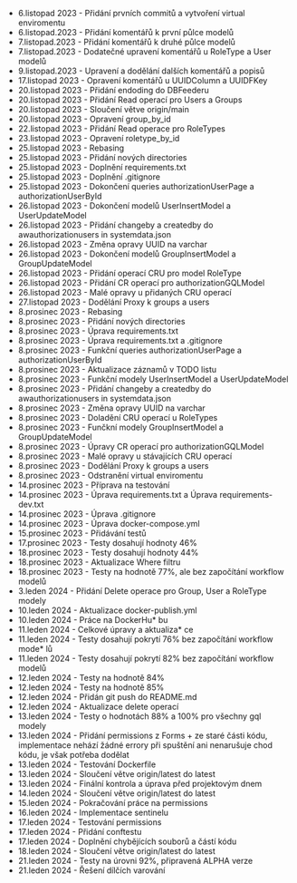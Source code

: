 * 6.listopad 2023 - Přidání prvních commitů a vytvoření virtual enviromentu
* 6.listopad.2023 - Přidání komentářů k první půlce modelů
* 7.listopad.2023 - Přidání komentářů k druhé půlce modelů
* 7.listopad.2023 - Dodatečné upravení komentářů u RoleType a User modelů
* 9.listopad.2023 - Upravení a dodělání dalších komentářů a popisů
* 17.listopad 2023 - Opravení komentářů u UUIDColumn a UUIDFKey
* 20.listopad 2023 - Přidání endoding do DBFeederu
* 20.listopad 2023 - Přidání Read operací pro Users a Groups
* 20.listopad 2023 - Sloučení větve origin/main
* 20.listopad 2023 - Opravení group_by_id
* 22.listopad 2023 - Přidání Read operace pro RoleTypes
* 23.listopad 2023 - Opravení roletype_by_id
* 25.listopad 2023 - Rebasing
* 25.listopad 2023 - Přidání nových directories
* 25.listopad 2023 - Doplnění requirements.txt
* 25.listopad 2023 - Doplnění .gitignore
* 25.listopad 2023 - Dokončení queries authorizationUserPage a authorizationUserById
* 26.listopad 2023 - Dokončení modelů UserInsertModel a UserUpdateModel
* 26.listopad 2023 - Přidání changeby a createdby do awauthorizationusers in systemdata.json
* 26.listopad 2023 - Změna opravy UUID na varchar
* 26.listopad 2023 - Dokončení modelů GroupInsertModel a GroupUpdateModel
* 26.listopad 2023 - Přidání operací CRU pro model RoleType
* 26.listopad 2023 - Přidání CR operací pro authorizationGQLModel
* 26.listopad 2023 - Malé opravy u přidaných CRU operací
* 27.listopad 2023 - Dodělání Proxy k groups a users
* 8.prosinec 2023 - Rebasing
* 8.prosinec 2023 - Přidání nových directories
* 8.prosinec 2023 - Úprava requirements.txt
* 8.prosinec 2023 - Úprava requirements.txt a .gitignore
* 8.prosinec 2023 - Funkční queries authorizationUserPage a authorizationUserById
* 8.prosinec 2023 - Aktualizace záznamů v TODO listu
* 8.prosinec 2023 - Funkční modely UserInsertModel a UserUpdateModel
* 8.prosinec 2023 - Přidání changeby a createdby do awauthorizationusers in systemdata.json
* 8.prosinec 2023 - Změna opravy UUID na varchar
* 8.prosinec 2023 - Doladění CRU operací u RoleTypes
* 8.prosinec 2023 - Funčkní modely GroupInsertModel a GroupUpdateModel
* 8.prosinec 2023 - Úpravy CR operací pro authorizationGQLModel
* 8.prosinec 2023 - Malé opravy u stávajících CRU operací
* 8.prosinec 2023 - Dodělání Proxy k groups a users
* 8.prosinec 2023 - Odstranění virtual enviromentu
* 14.prosinec 2023 - Příprava na testování
* 14.prosinec 2023 - Úprava requirements.txt a Úprava requirements-dev.txt
* 14.prosinec 2023 - Úprava .gitignore
* 14.prosinec 2023 - Úprava docker-compose.yml
* 15.prosinec 2023 - Přidávání testů
* 17.prosinec 2023 - Testy dosahují hodnoty 46%
* 18.prosinec 2023 - Testy dosahují hodnoty 44%
* 18.prosinec 2023 - Aktualizace Where filtru
* 18.prosinec 2023 - Testy na hodnotě 77%, ale bez započítání workflow modelů 
* 3.leden 2024 - Přidání Delete operace pro Group, User a RoleType modely
* 10.leden 2024 - Aktualizace docker-publish.yml
* 10.leden 2024 - Práce na DockerHu* bu
* 11.leden 2024 - Celkové úpravy a aktualiza* ce
* 11.leden 2024 - Testy dosahují pokrytí 76% bez započítání workflow mode* lů
* 11.leden 2024 - Testy dosahují pokrytí 82% bez započítání workflow modelů
* 12.leden 2024 - Testy na hodnotě 84%
* 12.leden 2024 - Testy na hodnotě 85%
* 12.leden 2024 - Přidán git push do README.md
* 12.leden 2024 - Aktualizace delete operací
* 13.leden 2024 - Testy o hodnotách 88% a 100% pro všechny gql modely
* 13.leden 2024 - Přidání permissions z Forms + ze staré části kódu, implementace nehází žádné errory při spuštění ani nenarušuje chod kódu, je však potřeba dodělat
* 13.leden 2024 - Testování Dockerfile
* 13.leden 2024 - Sloučení větve origin/latest do latest
* 13.leden 2024 - Finální kontrola a úprava před projektovým dnem
* 14.leden 2024 - Sloučení větve origin/latest do latest
* 15.leden 2024 - Pokračování práce na permissions
* 16.leden 2024 - Implementace sentinelu
* 17.leden 2024 - Testování permissions
* 17.leden 2024 - Přidání conftestu
* 17.leden 2024 - Doplnění chybějících souborů a částí kódu
* 18.leden 2024 - Sloučení větve origin/latest do latest
* 21.leden 2024 - Testy na úrovni 92%, připravená ALPHA verze
* 21.leden 2024 - Řešení dílčích varování